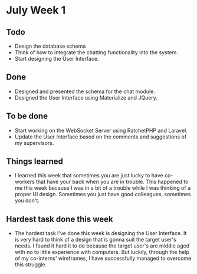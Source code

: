 # July Week 1

## Todo
- Design the database schema
- Think of how to integrate the chatting functionality into the system.
- Start designing the User Interface.

## Done
- Designed and presented the schema for the chat module.
- Designed the User Interface using Materialize and JQuery.

## To be done
- Start working on the WebSocket Server using RatchetPHP and Laravel.
- Update the User Interface based on the comments and suggestions of my supervisors.

## Things learned
- I learned this week that sometimes you are just lucky to have co-workers that have your back when you are in trouble. This happened to me this week because I was in a bit of a trouble while I was thinking of a proper UI design. Sometimes you just have good colleagues, sometimes you don't.

## Hardest task done this week
- The hardest task I've done this week is designing the User Interface. It is very hard to think of a design that is gonna suit the target user's needs. I found it hard it to do because the target user's are middle aged with no to little experience with computers. But luckily, through the help of my co-interns' wireframes, I have successfully managed to overcome this struggle.
